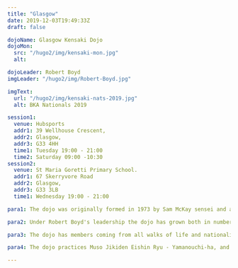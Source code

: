 ```yaml
---
title: "Glasgow"
date: 2019-12-03T19:49:33Z
draft: false

dojoName: Glasgow Kensaki Dojo
dojoMon:
  src: "/hugo2/img/kensaki-mon.jpg"
  alt:

dojoLeader: Robert Boyd
imgLeader: "/hugo2/img/Robert-Boyd.jpg"

imgText:
  url: "/hugo2/img/kensaki-nats-2019.jpg"
  alt: BKA Nationals 2019

session1:
  venue: Hubsports
  addr1: 39 Wellhouse Crescent,
  addr2: Glasgow,
  addr3: G33 4HH
  time1: Tuesday 19:00 - 21:00
  time2: Saturday 09:00 -10:30
session2:
  venue: St Maria Goretti Primary School.
  addr1: 67 Skerryvore Road
  addr2: Glasgow,
  addr3: G33 3LB
  time1: Wednesday 19:00 - 21:00

para1: The dojo was originally formed in 1973 by Sam McKay sensei and as such is recognised as Scotland's oldest running Iaido dojo. It has seen many dojo leaders since its formation and is now managed by Robert Boyd, who took over the reigns in 2017.

para2: Under Robert Boyd's leadership the dojo has grown both in numbers and strength and has become a pillar in the local community, not only receiving recognition from local councillors but also support in recognition of the grassroots work that the dojo does within the community.

para3: The dojo has members coming from all walks of life and nationalities. Members have enjoyed great success in recent years at the UK National Championship and subsequently some members have gone on to represent their dojo and country at the European Iaido Championship.

para4: The dojo practices Muso Jikiden Eishin Ryu - Yamanouchi-ha, and is also a member of the British Kendo Association and practices All Japan Kendo Federation (ZNKR) Iaido.

---
```

